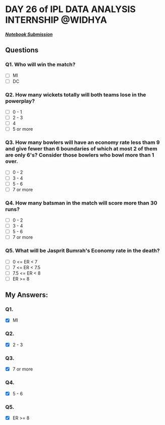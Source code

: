 # DAY 26 of IPL DATA ANALYSIS INTERNSHIP @WIDHYA

##### [Notebook Submission](https://github.com/shashwatk1/IPL_Data_Analysis/blob/main/Day_26_04_November/Day_26.ipynb)

## Questions

### Q1. Who will win the match?
- [ ] MI
- [ ] DC

### Q2. How many wickets totally will both teams lose in the powerplay? 
- [ ] 0 - 1
- [ ] 2 - 3
- [ ] 4
- [ ] 5 or more

### Q3. How many bowlers will have an economy rate less tham 9 and give fewer than 6 boundaries of which at most 2 of them are only 6's? Consider those bowlers who bowl more than 1 over.
- [ ] 0 - 2
- [ ] 3 - 4
- [ ] 5 - 6
- [ ] 7 or more

### Q4. How many batsman in the match will score more than 30 runs?
- [ ] 0 - 2
- [ ] 3 - 4
- [ ] 5 - 6
- [ ] 7 or more

### Q5. What will be Jasprit Bumrah's Economy rate in the death?
- [ ] 0 <= ER < 7
- [ ] 7 <= ER < 7.5
- [ ] 7.5 <= ER < 8
- [ ] ER >= 8

## My Answers:

### Q1.
- [x] MI
### Q2.
- [x] 2 - 3
### Q3.
- [x] 7 or more
### Q4.
- [x] 5 - 6
### Q5.
- [x] ER >= 8